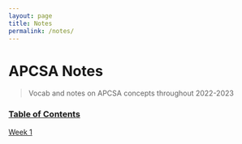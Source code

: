 ```yaml
---
layout: page
title: Notes
permalink: /notes/
---
```

# APCSA Notes
> Vocab and notes on APCSA concepts throughout 2022-2023

### <u>Table of Contents</u>
[Week 1]()